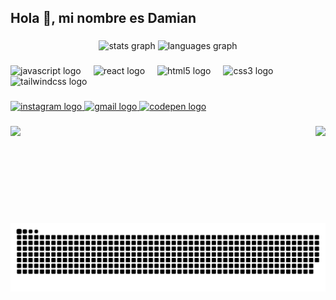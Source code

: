 <h2 align="left">Hola 👋, mi nombre es Damian</h2>

###

<div align="center">
  <img src="https://github-readme-stats.vercel.app/api?username=c0d3hdz&hide_title=false&hide_rank=false&show_icons=true&include_all_commits=true&count_private=true&disable_animations=false&theme=dracula&locale=en&hide_border=false" height="150" alt="stats graph"  />
  <img src="https://github-readme-stats.vercel.app/api/top-langs?username=c0d3hdz&locale=en&hide_title=false&layout=compact&card_width=320&langs_count=5&theme=dracula&hide_border=false" height="150" alt="languages graph"  />
</div>

###

<div align="left">
  <img src="https://cdn.jsdelivr.net/gh/devicons/devicon/icons/javascript/javascript-original.svg" height="30" alt="javascript logo"  />
  <img width="12" />
  <img src="https://cdn.jsdelivr.net/gh/devicons/devicon/icons/react/react-original.svg" height="30" alt="react logo"  />
  <img width="12" />
  <img src="https://cdn.jsdelivr.net/gh/devicons/devicon/icons/html5/html5-original.svg" height="30" alt="html5 logo"  />
  <img width="12" />
  <img src="https://cdn.jsdelivr.net/gh/devicons/devicon/icons/css3/css3-original.svg" height="30" alt="css3 logo"  />
  <img width="12" />
  <img src="https://cdn.jsdelivr.net/gh/devicons/devicon/icons/tailwindcss/tailwindcss-original-wordmark.svg" height="30" alt="tailwindcss logo"  />
</div>

###

<div align="left">
  <a href="https://www.instagram.com/c0d3hdz_/" target="_blank">
    <img src="https://img.shields.io/static/v1?message=Instagram&logo=instagram&label=&color=E4405F&logoColor=white&labelColor=&style=for-the-badge" height="35" alt="instagram logo" />
  </a>
  <a href="mailto:marquezhernandez.damian@gmail.com" target="_blank">
    <img src="https://img.shields.io/static/v1?message=Gmail&logo=gmail&label=&color=D14836&logoColor=white&labelColor=&style=for-the-badge" height="35" alt="gmail logo" />
  </a>
  <a href="https://codepen.io/c0d3hdz" target="_blank">
    <img src="https://img.shields.io/static/v1?message=Codepen&logo=codepen&label=&color=000000&logoColor=white&labelColor=&style=for-the-badge" height="35" alt="codepen logo" />
  </a>
</div>


###

<img align="right" height="155" src="https://avatars.githubusercontent.com/u/145168535?v=4"  />

###

<img align="left" src="https://profile-counter.glitch.me/c0d3hdz/count.svg?"  />

###

<br clear="both">
<picture>
  <source media="(prefers-color-scheme: dark)" srcset="https://raw.githubusercontent.com/c0d3hdz/c0d3hdz/output/github-snake-dark.svg" />
  <source media="(prefers-color-scheme: light)" srcset="https://raw.githubusercontent.com/c0d3hdz/c0d3hdz/output/github-snake.svg" />
  <img src="https://raw.githubusercontent.com/c0d3hdz/c0d3hdz/output/snake.svg" alt="github-snake" />
</picture>

###
